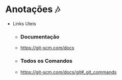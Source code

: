 # Anotações :notes:

- Links Uteis

  - ### Documentação

  - https://git-scm.com/docs

  - ### Todos os Comandos

  - https://git-scm.com/docs/git#_git_commands
